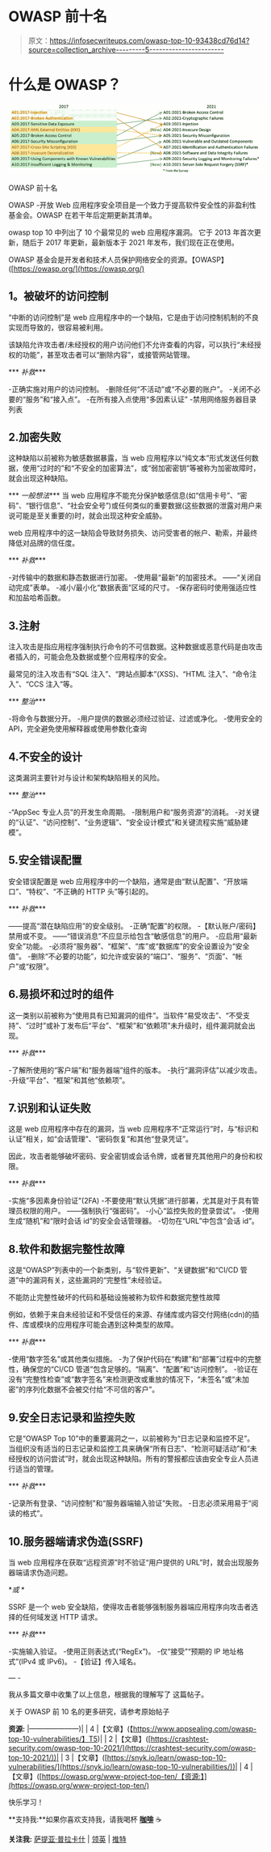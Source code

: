 # OWASP 前十名

> 原文：<https://infosecwriteups.com/owasp-top-10-93438cd76d14?source=collection_archive---------5----------------------->

# 什么是 OWASP？

![](img/f33d0c90f84f7abeb701e65b41ac12e3.png)

OWASP 前十名

OWASP -开放 Web 应用程序安全项目是一个致力于提高软件安全性的非盈利性基金会。OWASP 在若干年后定期更新其清单。

owasp top 10 中列出了 10 个最常见的 web 应用程序漏洞。
它于 2013 年首次更新，随后于 2017 年更新，最新版本于 2021 年发布，我们现在正在使用。

OWASP 基金会是开发者和技术人员保护网络安全的资源。【OWASP】([https://owasp.org/](https://owasp.org/)

## **1。被破坏的访问控制**

“中断的访问控制”是 web 应用程序中的一个缺陷，它是由于访问控制机制的不良实现而导致的，很容易被利用。

该缺陷允许攻击者/未经授权的用户访问他们不允许查看的内容，可以执行“未经授权的功能”，甚至攻击者可以“删除内容”，或接管网站管理。

*** *补救****

-正确实施对用户的访问控制。
-删除任何“不活动”或“不必要的账户”。
-关闭不必要的“服务”和“接入点”。
-在所有接入点使用“多因素认证”
-禁用网络服务器目录列表

## 2.加密失败

这种缺陷以前被称为敏感数据暴露，当 web 应用程序以“纯文本”形式发送任何数据，使用“过时的”和“不安全的加密算法”，或“弱加密密钥”等被称为加密故障时，就会出现这种缺陷。

*** *一般想法**** 当 web 应用程序不能充分保护敏感信息(如“信用卡号”、“密码”、“银行信息”、“社会安全号”)或任何类似的重要数据(这些数据的泄露对用户来说可能是至关重要的)时，就会出现这种安全威胁。

web 应用程序中的这一缺陷会导致财务损失、访问受害者的帐户、勒索，并最终降低对品牌的信任度。

*** *补救****

-对传输中的数据和静态数据进行加密。
-使用最“最新”的加密技术。
——“关闭自动完成”表单。
-减小/最小化“数据表面”区域的尺寸。
-保存密码时使用强适应性和加盐哈希函数。

## 3.注射

注入攻击是指应用程序强制执行命令的不可信数据。这种数据或恶意代码是由攻击者插入的，可能会危及数据或整个应用程序的安全。

最常见的注入攻击有“SQL 注入”、“跨站点脚本”(XSS)、“HTML 注入”、“命令注入”、“CCS 注入”等。

*** *整治****

-将命令与数据分开。
-用户提供的数据必须经过验证、过滤或净化。
-使用安全的 API，完全避免使用解释器或使用参数化查询

## 4.不安全的设计

这类漏洞主要针对与设计和架构缺陷相关的风险。

*** *整治****

-“AppSec 专业人员”的开发生命周期。
-限制用户和“服务资源”的消耗。
-对关键的“认证”、“访问控制”、“业务逻辑”、“安全设计模式”和关键流程实施“威胁建模”。

## 5.安全错误配置

安全错误配置是 web 应用程序中的一个缺陷，通常是由“默认配置”、“开放端口”、“特权”、“不正确的 HTTP 头”等引起的。

*** *补救****

——提高“潜在缺陷应用”的安全级别。
-正确“配置”的权限。
-【默认账户/密码】禁用或不变。
——“错误消息”不应显示给包含“敏感信息”的用户。
-应启用“最新安全”功能。
-必须将“服务器”、“框架”、“库”或“数据库”的安全设置设为“安全值”。
-删除“不必要的功能”，如允许或安装的“端口”、“服务”、“页面”、“帐户”或“权限”。

## 6.易损坏和过时的组件

这一类别以前被称为“使用具有已知漏洞的组件”。当软件“易受攻击”、“不受支持”、“过时”或补丁发布后“平台”、“框架”和“依赖项”未升级时，组件漏洞就会出现。

*** *补救****

-了解所使用的“客户端”和“服务器端”组件的版本。
-执行“漏洞评估”以减少攻击。
-升级“平台”、“框架”和其他“依赖项”。

## 7.识别和认证失败

这是 web 应用程序中存在的漏洞，当 web 应用程序不“正常运行”时，与“标识和认证”相关，如“会话管理”、“密码恢复”和其他“登录凭证”。

因此，攻击者能够破坏密码、安全密钥或会话令牌，或者冒充其他用户的身份和权限。

*** *补救****

-实施“多因素身份验证”(2FA)
-不要使用“默认凭据”进行部署，尤其是对于具有管理员权限的用户。
——强制执行“强密码”。
-小心“监控失败的登录尝试”。
-使用生成“随机”和“限时会话 id”的安全会话管理器。
-切勿在“URL”中包含“会话 id”。

## 8.软件和数据完整性故障

这是“OWASP”列表中的一个新类别，与“软件更新”、“关键数据”和“CI/CD 管道”中的漏洞有关，这些漏洞的“完整性”未经验证。

不能防止完整性破坏的代码和基础设施被称为软件和数据完整性故障

例如，依赖于来自未经验证和不受信任的来源、存储库或内容交付网络(cdn)的插件、库或模块的应用程序可能会遇到这种类型的故障。

*** *补救****

-使用“数字签名”或其他类似措施。
-为了保护代码在“构建”和“部署”过程中的完整性，确保您的“CI/CD 管道”包含足够的。“隔离”、“配置”和“访问控制”。
-验证在没有“完整性检查”或“数字签名”来检测更改或重放的情况下，“未签名”或“未加密”的序列化数据不会被交付给“不可信的客户”。

## 9.安全日志记录和监控失败

它是“OWASP Top 10”中的重要漏洞之一，以前被称为“日志记录和监控不足”。
当组织没有适当的日志记录和监控工具来确保“所有日志”、“检测可疑活动”和“未经授权的访问尝试”时，就会出现这种缺陷。所有的警报都应该由安全专业人员进行适当的管理。

*** *补救****

-记录所有登录、“访问控制”和“服务器端输入验证”失败。
-日志必须采用易于“阅读的格式”。

## 10.服务器端请求伪造(SSRF)

当 web 应用程序在获取“远程资源”时不验证“用户提供的 URL”时，就会出现服务器端请求伪造问题。

**或* *

SSRF 是一个 web 安全缺陷，使得攻击者能够强制服务器端应用程序向攻击者选择的任何域发送 HTTP 请求。

*** *补救****

-实施输入验证。
-使用正则表达式(“RegEx”)。
-仅“接受”“预期的 IP 地址格式”(IPv4 或 IPv6)。
-【验证】传入域名。

— -

我从多篇文章中收集了以上信息，根据我的理解写了
这篇帖子。

关于 OWASP 前 10 名的更多研究，请参考原始帖子

**资源:**
|———————)|
| 4 |【文章】(【https://www.appsealing.com/owasp-top-10-vulnerabilities/】T5)|
| 2 |【文章】([https://crashtest-security.com/owasp-top-10-2021/](https://crashtest-security.com/owasp-top-10-2021/))|
| 3 |【文章】([https://snyk.io/learn/owasp-top-10-vulnerabilities/](https://snyk.io/learn/owasp-top-10-vulnerabilities/))|
| 4 |【文章】([https://owasp.org/www-project-top-ten/【资源:】](https://owasp.org/www-project-top-ten/)

快乐学习！

**支持我:**如果你喜欢支持我，请我喝杯 [**咖啡**](https://www.buymeacoffee.com/satyakayala) ☕

**关注我:** [萨提亚·普拉卡什](https://medium.com/u/8f987881b66a?source=post_page-----93438cd76d14--------------------------------) | [领英](https://www.linkedin.com/in/0xkayala/) | [推特](https://twitter.com/0xKayala)